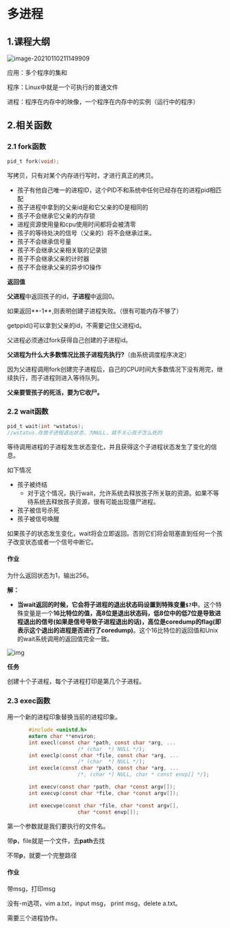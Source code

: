 # 多进程

## 1.课程大纲

![image-20210110211149909](https://gitee.com/long_kejie/image/raw/master/image-20210110211149909.png)

应用：多个程序的集和

程序：Linux中就是一个可执行的普通文件

进程：程序在内存中的映像，一个程序在内存中的实例（运行中的程序）

## 2.相关函数

### 2.1 fork函数

```c
pid_t fork(void);
```

写拷贝，只有对某个内存进行写时，才进行真正的拷贝。

- 孩子有他自己唯一的进程ID，这个PID不和系统中任何已经存在的进程pid相匹配
- 孩子进程中拿到的父亲id是和它父亲的ID是相同的
- 孩子不会继承它父亲的内存锁
- 进程资源使用量和cpu使用时间都将会被清零
- 孩子的等待处决的信号（父亲的）将不会继承过来。
- 孩子不会继承信号量
- 孩子不会继承父亲相关联的记录锁
- 孩子不会继承父亲的计时器
- 孩子不会继承父亲的异步IO操作

**返回值**

**父进程**中返回孩子的id，**子进程**中返回0。

如果返回**-1**,则表明创建子进程失败。（很有可能内存不够了）

getppid()可以拿到父亲的id，不需要记住父进程id。

父进程必须通过fork获得自己创建的子进程id。

**父进程为什么大多数情况比孩子进程先执行?**（由系统调度程序决定）

因为父进程调用fork创建完子进程后，自己的CPU时间大多数情况下没有用完，继续执行，而子进程则进入等待队列。

**父亲要管孩子的死活，要为它收尸。**



### 2.2 wait函数

```c
pid_t wait(int *wstatus);
//wstatus.存放子进程退出状态，为NULL，就不关心孩子怎么死的
```

等待调用进程的子进程发生状态变化，并且获得这个子进程状态发生了变化的信息。

如下情况

- 孩子被终结
  - 对于这个情况，执行wait，允许系统去释放孩子所关联的资源。如果不等待系统去释放孩子资源，很有可能出现僵尸进程。
- 孩子被信号杀死
- 孩子被信号唤醒

如果孩子的状态发生变化，wait将会立即返回。否则它们将会阻塞直到任何一个孩子改变状态或者一个信号中断它。

#### 作业

为什么返回状态为1，输出256。



**解：**



- **当wait返回的时候，它会将子进程的退出状态码设置到特殊变量`$?`中**。这个特殊变量是一个**16比特位的值，高8位是退出状态码，低8位中的低7位是导致进程退出的信号(如果是信号导致子进程退出的话)，高位是coredump的flag(即表示这个退出的进程是否进行了coredump)**。这个16比特位的返回值和Unix的wait系统调用的返回值完全一致。

![img](https://gitee.com/long_kejie/image/raw/master/733013-20190908230318383-506426865.png)



**任务**

创建十个子进程，每个子进程打印是第几个子进程。

### 2.3 exec函数

用一个新的进程印象替换当前的进程印象。

```c
 	   #include <unistd.h>
       extern char **environ;
       int execl(const char *path, const char *arg, ...
                       /* (char  *) NULL */);
       int execlp(const char *file, const char *arg, ...
                       /* (char  *) NULL */);
       int execle(const char *path, const char *arg, ...
                       /*, (char *) NULL, char * const envp[] */);

       int execv(const char *path, char *const argv[]);
       int execvp(const char *file, char *const argv[]);

       int execvpe(const char *file, char *const argv[],
                       char *const envp[]);
```

第一个参数就是我们要执行的文件名。

带**p**，file就是一个文件，去**path**去找

不带**p**，就要一个完整路径

#### 作业

带msg，打印msg

没有-m选项，vim a.txt，input msg， print msg，delete a.txt。

需要三个进程协作。	